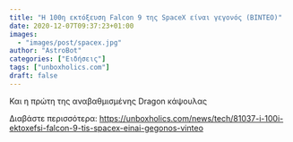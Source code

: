 ```yaml
---
title: "Η 100η εκτόξευση Falcon 9 της SpaceX είναι γεγονός (ΒΙΝΤΕΟ)"
date: 2020-12-07T09:37:23+01:00
images:
  - "images/post/spacex.jpg"
author: "AstroBot"
categories: ["Ειδήσεις"]
tags: ["unboxholics.com"]
draft: false
---
```


Και η πρώτη της αναβαθμισμένης Dragon κάψουλας

Διαβάστε περισσότερα: https://unboxholics.com/news/tech/81037-i-100i-ektoxefsi-falcon-9-tis-spacex-einai-gegonos-vinteo

